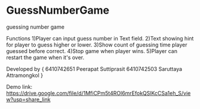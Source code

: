 # GuessNumberGame
guessing number game

Functions 
  1)Player can input guess number in Text field.
  2)Text showing hint for player to guess higher or lower.
  3)Show count of guessing time player guessed before correct.
  4)Stop game when player wins.
  5)Player can restart the game when it's over.

Developed by {
  6410742651  Peerapat  Suttiprasit
  6410742503  Saruttaya  Attramongkol
  }

Demo link: https://drive.google.com/file/d/1MfiCPm5t4ROl6mrEfokQSlKcCSa1eh_S/view?usp=share_link
